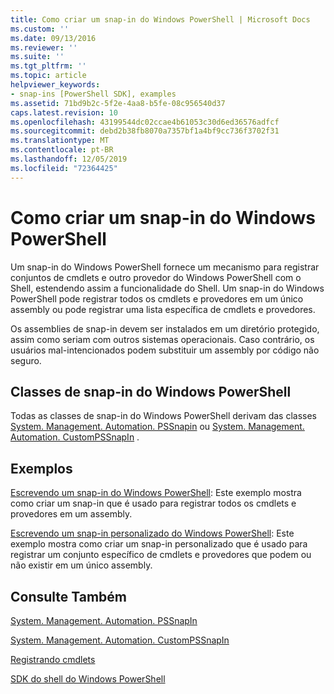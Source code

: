 ```yaml
---
title: Como criar um snap-in do Windows PowerShell | Microsoft Docs
ms.custom: ''
ms.date: 09/13/2016
ms.reviewer: ''
ms.suite: ''
ms.tgt_pltfrm: ''
ms.topic: article
helpviewer_keywords:
- snap-ins [PowerShell SDK], examples
ms.assetid: 71bd9b2c-5f2e-4aa8-b5fe-08c956540d37
caps.latest.revision: 10
ms.openlocfilehash: 43199544dc02ccae4b61053c30d6ed36576adfcf
ms.sourcegitcommit: debd2b38fb8070a7357bf1a4bf9cc736f3702f31
ms.translationtype: MT
ms.contentlocale: pt-BR
ms.lasthandoff: 12/05/2019
ms.locfileid: "72364425"
---
```

# <a name="how-to-create-a-windows-powershell-snap-in"></a>Como criar um snap-in do Windows PowerShell

Um snap-in do Windows PowerShell fornece um mecanismo para registrar conjuntos de cmdlets e outro provedor do Windows PowerShell com o Shell, estendendo assim a funcionalidade do Shell. Um snap-in do Windows PowerShell pode registrar todos os cmdlets e provedores em um único assembly ou pode registrar uma lista específica de cmdlets e provedores.

Os assemblies de snap-in devem ser instalados em um diretório protegido, assim como seriam com outros sistemas operacionais. Caso contrário, os usuários mal-intencionados podem substituir um assembly por código não seguro.

## <a name="windows-powershell-snap-in-classes"></a>Classes de snap-in do Windows PowerShell

Todas as classes de snap-in do Windows PowerShell derivam das classes [System. Management. Automation. PSSnapin](/dotnet/api/System.Management.Automation.PSSnapIn) ou [System. Management. Automation. CustomPSSnapIn](/dotnet/api/System.Management.Automation.CustomPSSnapIn) .

## <a name="examples"></a>Exemplos

[Escrevendo um snap-in do Windows PowerShell](./writing-a-windows-powershell-snap-in.md): Este exemplo mostra como criar um snap-in que é usado para registrar todos os cmdlets e provedores em um assembly.

[Escrevendo um snap-in personalizado do Windows PowerShell](./writing-a-custom-windows-powershell-snap-in.md): Este exemplo mostra como criar um snap-in personalizado que é usado para registrar um conjunto específico de cmdlets e provedores que podem ou não existir em um único assembly.

## <a name="see-also"></a>Consulte Também

[System. Management. Automation. PSSnapIn](/dotnet/api/System.Management.Automation.PSSnapIn)

[System. Management. Automation. CustomPSSnapIn](/dotnet/api/System.Management.Automation.CustomPSSnapIn)

[Registrando cmdlets](./registering-cmdlets.md)

[SDK do shell do Windows PowerShell](../windows-powershell-reference.md)
